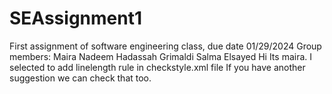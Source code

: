 # SEAssignment1
First assignment of software engineering class, due date 01/29/2024
Group members:
Maira Nadeem
Hadassah Grimaldi
Salma Elsayed
Hi Its maira.
I selected to add linelength rule in checkstyle.xml file
<module name="LineLength">
    <property name="fileExtensions" value="java"/>
    <property name="max" value="100"/>
    <property name="ignorePattern" value="^package.*|^import.*|a href|href|http://|https://|ftp://"/>
  </module>
  If you have another suggestion we can check that too.
